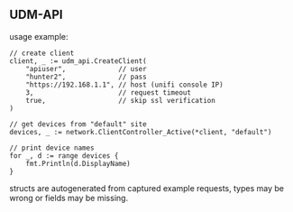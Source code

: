 ## UDM-API

usage example:
```golang
// create client
client, _ := udm_api.CreateClient(
    "apiuser",             // user
    "hunter2",             // pass
    "https://192.168.1.1", // host (unifi console IP)
    3,                     // request timeout
    true,                  // skip ssl verification
)

// get devices from "default" site
devices, _ := network.ClientController_Active(*client, "default")

// print device names
for _, d := range devices {
    fmt.Println(d.DisplayName)
}
```

structs are autogenerated from captured example requests, types may be wrong or fields may be missing.
